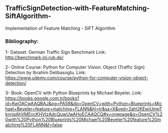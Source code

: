 ## TrafficSignDetection-with-FeatureMatching-SiftAlgorithm-
Implementation of Feature Matching - SIFT Algorithm  

### Bibliography:

1- Dataset: German Traffic Sign Benchmark
Link: http://benchmark.ini.rub.de/

2- Online Course: Python for Computer Vision: Object (Traffic Sign) Detection by Ibrahim Delibasoglu.
Link: https://www.udemy.com/course/python-for-computer-vision-object-detection/

3- Book: OpenCV with Python Blueprints by Michael Beyeler.
Link: https://books.google.com.tr/books?id=KwOACwAAQBAJ&pg=PA58&dq=OpenCV+with+Python+Blueprints+Michael+Beyeler+feature+matching+FLANN&hl=tr&sa=X&ved=2ahUKEwiUmpTknrjqAhVMEncKHVjzAdcQuwUwAHoECAAQCQ#v=onepage&q=OpenCV%20with%20Python%20Blueprints%20Michael%20Beyeler%20feature%20matching%20FLANN&f=false
